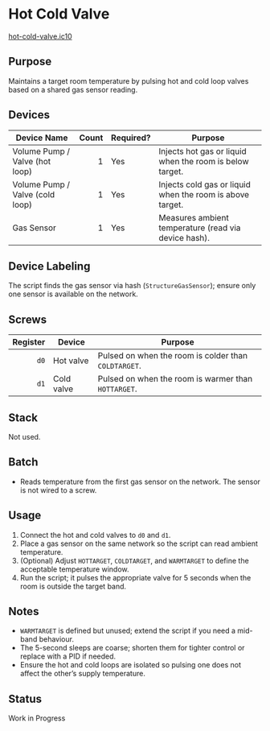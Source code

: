 # Hot Cold Valve

[hot-cold-valve.ic10](../../hot-cold-valve.ic10)

## Purpose
Maintains a target room temperature by pulsing hot and cold loop valves based on a shared gas sensor reading.

## Devices
| Device Name | Count | Required? | Purpose |
|-------------|------:|-----------|---------|
| Volume Pump / Valve (hot loop) | 1 | Yes | Injects hot gas or liquid when the room is below target. |
| Volume Pump / Valve (cold loop) | 1 | Yes | Injects cold gas or liquid when the room is above target. |
| Gas Sensor | 1 | Yes | Measures ambient temperature (read via device hash). |

## Device Labeling
The script finds the gas sensor via hash (`StructureGasSensor`); ensure only one sensor is available on the network.

## Screws
| Register | Device | Purpose |
|---------:|--------|---------|
| `d0` | Hot valve | Pulsed on when the room is colder than `COLDTARGET`. |
| `d1` | Cold valve | Pulsed on when the room is warmer than `HOTTARGET`. |

## Stack
Not used.

## Batch
- Reads temperature from the first gas sensor on the network. The sensor is not wired to a screw.

## Usage
1. Connect the hot and cold valves to `d0` and `d1`.
2. Place a gas sensor on the same network so the script can read ambient temperature.
3. (Optional) Adjust `HOTTARGET`, `COLDTARGET`, and `WARMTARGET` to define the acceptable temperature window.
4. Run the script; it pulses the appropriate valve for 5 seconds when the room is outside the target band.

## Notes
- `WARMTARGET` is defined but unused; extend the script if you need a mid-band behaviour.
- The 5-second sleeps are coarse; shorten them for tighter control or replace with a PID if needed.
- Ensure the hot and cold loops are isolated so pulsing one does not affect the other’s supply temperature.

## Status
Work in Progress
